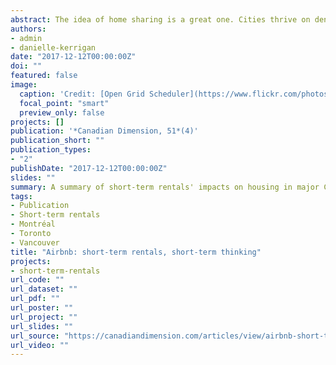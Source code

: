 ```yaml
---
abstract: The idea of home sharing is a great one. Cities thrive on density, on different people doing different things but in close proximity to each other. If one family leaves town for a week, there would be nothing better from the city’s perspective than to have another family temporarily take their place. And this doesn’t even account for the individual financial benefit to the family renting out their home, or to local shops that gain new, temporary, patrons. Home sharing can be a true win-win for cities and communities. In the last decade, short-term rental services led by Airbnb have exploded across Canada and the rest of the world, offering just such a promise. This promise has not been realized, however. Our research on the short-term rental market in the Montréal, Toronto and Vancouver metropolitan areas reveals an increasingly concentrated, commodified landscape in which a few large players are making large amounts of money. Small-scale home sharing is a modest and shrinking piece of the market, and long-term housing for residents is being converted into de facto hotels. Canadian cities should respond to these facts by severely restricting the ability of commercial operators to make money converting long-term housing into short-term rentals. This could create the space for more equitable forms of home sharing to thrive.
authors:
- admin
- danielle-kerrigan
date: "2017-12-12T00:00:00Z"
doi: ""
featured: false
image:
  caption: 'Credit: [Open Grid Scheduler](https://www.flickr.com/photos/opengridscheduler/)'
  focal_point: "smart"
  preview_only: false
projects: []
publication: '*Canadian Dimension, 51*(4)'
publication_short: ""
publication_types:
- "2"
publishDate: "2017-12-12T00:00:00Z"
slides: ""
summary: A summary of short-term rentals' impacts on housing in major Canadian cities
tags:
- Publication
- Short-term rentals
- Montréal
- Toronto
- Vancouver
title: "Airbnb: short-term rentals, short-term thinking"
projects:
- short-term-rentals
url_code: ""
url_dataset: ""
url_pdf: ""
url_poster: ""
url_project: ""
url_slides: ""
url_source: "https://canadiandimension.com/articles/view/airbnb-short-term-rentals-short-term-thinking"
url_video: ""
---
```

